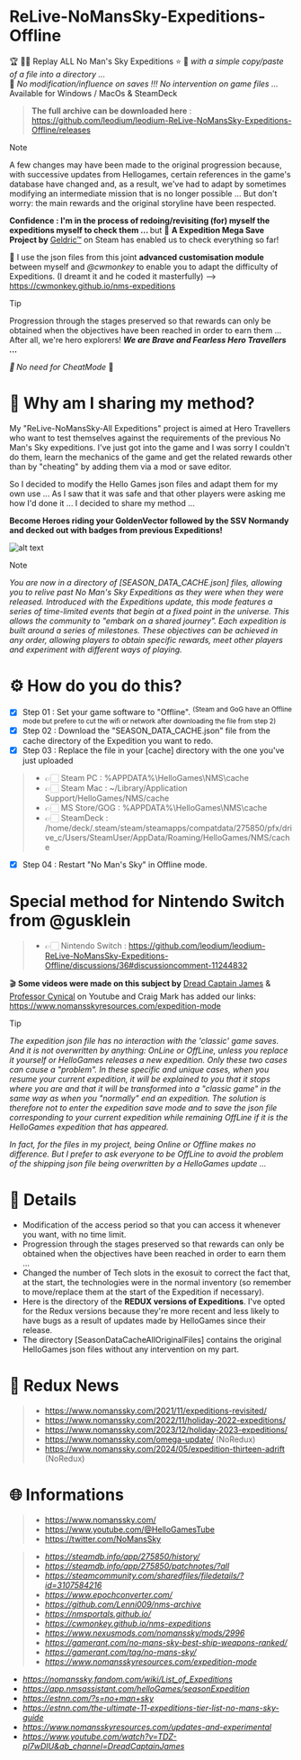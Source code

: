# ReLive-NoMansSky-Expeditions-Offline 

:trophy: :man_astronaut: Replay ALL No Man's Sky Expeditions :star: :rocket: <i>with a simple copy/paste of a file into a directory ... </i>  
💾 <i>No modification/influence on saves !!! No intervention on game files ...</i>  
Available for Windows / MacOs & SteamDeck

> **The full archive can be downloaded here** : https://github.com/leodium/leodium-ReLive-NoMansSky-Expeditions-Offline/releases
    

> [!NOTE]
> A few changes may have been made to the original progression because, with successive updates from Hellogames, certain references in the game's database have changed and, as a result, we've had to adapt by sometimes modifying an intermediate mission that is no longer possible ... But don't worry: the main rewards and the original storyline have been respected.
>
> <b>Confidence : I'm in the process of redoing/revisiting (for) myself the expeditions myself to check them ... </b>  but 💾 **A Expedition Mega Save Project by** [Geldric™](https://steamcommunity.com/app/275850/discussions/0/4286936086674242135) on Steam has enabled us to check everything so far!
> 
> 🙊 I use the json files from this joint **advanced customisation module** between myself and *@cwmonkey* to enable you to adapt the difficulty of Expeditions.
(I dreamt it and he coded it masterfully) --> https://cwmonkey.github.io/nms-expeditions

> [!TIP]
> Progression through the stages preserved so that rewards can only be obtained when the objectives have been reached in order to earn them ... After all, we're hero explorers!
<i><b>We are Brave and Fearless Hero Travellers ...
> 
> 💪 </b> No need for CheatMode</i> 🏅

# 🚀 Why am I sharing my method?
My "ReLive-NoMansSky-All Expeditions" project is aimed at Hero Travellers who want to test themselves against the requirements of the previous No Man's Sky expeditions. I've just got into the game and I was sorry I couldn't do them, learn the mechanics of the game and get the related rewards other than by "cheating" by adding them via a mod or save editor.

So I decided to modify the Hello Games json files and adapt them for my own use ... As I saw that it was safe and that other players were asking me how I'd done it ... I decided to share my method ...

**Become Heroes riding your GoldenVector followed by the SSV Normandy and decked out with badges from previous Expeditions!**

![alt text](https://raw.githubusercontent.com/leodium/leodium-ReLive-NoMansSky-Expeditions-Offline/main/NMS_ExpeditionsOffline_mini.jpeg?raw=true)

> [!NOTE]
><i>You are now in a directory of [SEASON_DATA_CACHE.json] files, allowing you to relive past No Man's Sky Expeditions as they were when they were released. Introduced with the Expeditions update, this mode features a series of time-limited events that begin at a fixed point in the universe. This allows the community to "embark on a shared journey". Each expedition is built around a series of milestones. These objectives can be achieved in any order, allowing players to obtain specific rewards, meet other players and experiment with different ways of playing.</i>
 
# ⚙️ How do you do this?
- [x] Step 01 : Set your game software to "Offline".
<sup>(Steam and GoG have an Offline mode but prefere to cut the wifi or network after downloading the file from step 2)</sup>
- [x] Step 02 : Download the "SEASON_DATA_CACHE.json" file from the cache directory of the Expedition you want to redo.
- [x] Step 03 : Replace the file in your [cache] directory with the one you've just uploaded

> - 👉🏻 Steam PC : %APPDATA%\HelloGames\NMS\cache
> - 👉🏻 Steam Mac : ~/Library/Application Support/HelloGames/NMS/cache
> - 👉🏻 MS Store/GOG : %APPDATA%\HelloGames\NMS\cache
> - 👉🏻 SteamDeck : /home/deck/.steam/steam/steamapps/compatdata/275850/pfx/drive_c/Users/SteamUser/AppData/Roaming/HelloGames/NMS/cache
 
- [x] Step 04 : Restart "No Man's Sky" in Offline mode.

# Special method for Nintendo Switch from @gusklein
> - 👉🏻 Nintendo Switch : https://github.com/leodium/leodium-ReLive-NoMansSky-Expeditions-Offline/discussions/36#discussioncomment-11244832



:clapper: **Some videos were made on this subject by** [Dread Captain James](https://youtu.be/TDZ-pl7wDIU?si=SUzi0FzZSa5D7mWv) & [Professor Cynical](https://www.youtube.com/watch?v=SYVUtDImE_0) on Youtube and Craig Mark has added our links: https://www.nomansskyresources.com/expedition-mode

> [!TIP]
><i>The expedition json file has no interaction with the 'classic' game saves. And it is not overwritten by anything: OnLine or OffLine, unless you replace it yourself or HelloGames releases a new expedition. Only these two cases can cause a "problem".
>In these specific and unique cases, when you resume your current expedition, it will be explained to you that it stops where you are and that it will be transformed into a "classic game" in the same way as when you "normally" end an expedition. The solution is therefore not to enter the expedition save mode and to save the json file corresponding to your current expedition while remaining OffLine if it is the HelloGames expedition that has appeared.
>
>In fact, for the files in my project, being Online or Offline makes no difference. But I prefer to ask everyone to be OffLine to avoid the problem of the shipping json file being overwritten by a HelloGames update ...</i>

# 📎 Details
- Modification of the access period so that you can access it whenever you want, with no time limit.
- Progression through the stages preserved so that rewards can only be obtained when the objectives have been reached in order to earn them ...
- Changed the number of Tech slots in the exosuit to correct the fact that, at the start, the technologies were in the normal inventory (so remember to move/replace them at the start of the Expedition if necessary).
- Here is the directory of the **REDUX versions of Expeditions**. I've opted for the Redux versions because they're more recent and less likely to have bugs as a result of updates made by HelloGames since their release. 
- The directory [SeasonDataCacheAllOriginalFiles] contains the original HelloGames json files without any intervention on my part.

# 📰 Redux News
> - https://www.nomanssky.com/2021/11/expeditions-revisited/
> - https://www.nomanssky.com/2022/11/holiday-2022-expeditions/
> - https://www.nomanssky.com/2023/12/holiday-2023-expeditions/
> - https://www.nomanssky.com/omega-update/ (NoRedux)
> - https://www.nomanssky.com/2024/05/expedition-thirteen-adrift (NoRedux)


# 🌐 Informations
> - https://www.nomanssky.com/
> - https://www.youtube.com/@HelloGamesTube
> - https://twitter.com/NoMansSky

> - <i>https://steamdb.info/app/275850/history/
> - https://steamdb.info/app/275850/patchnotes/?all
> - https://steamcommunity.com/sharedfiles/filedetails/?id=3107584216
> - https://www.epochconverter.com/
> - https://github.com/Lenni009/nms-archive
> - https://nmsportals.github.io/
> - https://cwmonkey.github.io/nms-expeditions
> - https://www.nexusmods.com/nomanssky/mods/2996
> - https://gamerant.com/no-mans-sky-best-ship-weapons-ranked/
> - https://gamerant.com/tag/no-mans-sky/
> - https://www.nomansskyresources.com/expedition-mode

- https://nomanssky.fandom.com/wiki/List_of_Expeditions
- https://app.nmsassistant.com/helloGames/seasonExpedition
- https://estnn.com/?s=no+man+sky
- https://estnn.com/the-ultimate-11-expeditions-tier-list-no-mans-sky-guide
- https://www.nomansskyresources.com/updates-and-experimental
- https://www.youtube.com/watch?v=TDZ-pl7wDIU&ab_channel=DreadCaptainJames</i>
